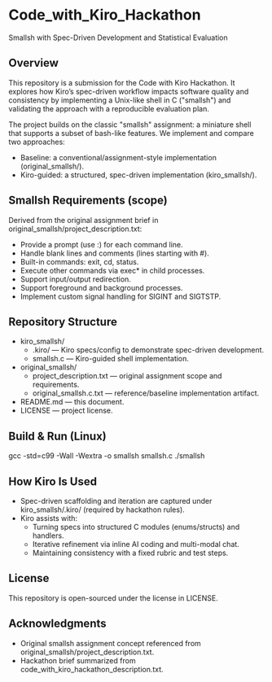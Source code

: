 # Code_with_Kiro_Hackathon
Smallsh with Spec-Driven Development and Statistical Evaluation

## Overview
This repository is a submission for the Code with Kiro Hackathon. It explores how Kiro’s spec-driven workflow impacts software quality and consistency by implementing a Unix-like shell in C ("smallsh") and validating the approach with a reproducible evaluation plan.

The project builds on the classic "smallsh" assignment: a miniature shell that supports a subset of bash-like features. We implement and compare two approaches:

- Baseline: a conventional/assignment-style implementation (original_smallsh/).
- Kiro-guided: a structured, spec-driven implementation (kiro_smallsh/).

## Smallsh Requirements (scope)
Derived from the original assignment brief in original_smallsh/project_description.txt:

- Provide a prompt (use :) for each command line.
- Handle blank lines and comments (lines starting with #).
- Built-in commands: exit, cd, status.
- Execute other commands via exec* in child processes.
- Support input/output redirection.
- Support foreground and background processes.
- Implement custom signal handling for SIGINT and SIGTSTP.

## Repository Structure
- kiro_smallsh/
  - .kiro/ — Kiro specs/config to demonstrate spec-driven development.
  - smallsh.c — Kiro-guided shell implementation.
- original_smallsh/
  - project_description.txt — original assignment scope and requirements.
  - original_smallsh.c.txt — reference/baseline implementation artifact.
- README.md — this document.
- LICENSE — project license.

## Build & Run (Linux)

gcc -std=c99 -Wall -Wextra -o smallsh smallsh.c
./smallsh


## How Kiro Is Used
- Spec-driven scaffolding and iteration are captured under kiro_smallsh/.kiro/ (required by hackathon rules).
- Kiro assists with:
  - Turning specs into structured C modules (enums/structs) and handlers.
  - Iterative refinement via inline AI coding and multi-modal chat.
  - Maintaining consistency with a fixed rubric and test steps.

## License
This repository is open-sourced under the license in LICENSE.

## Acknowledgments
- Original smallsh assignment concept referenced from original_smallsh/project_description.txt.
- Hackathon brief summarized from code_with_kiro_hackathon_description.txt.
